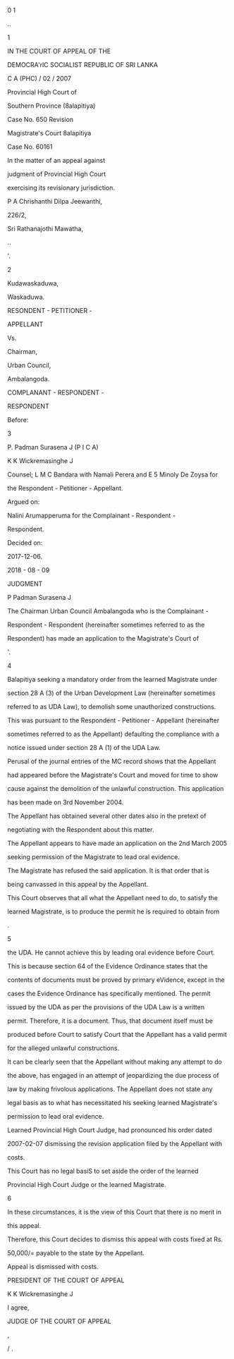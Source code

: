0 1

..

1

IN THE COURT OF APPEAL OF THE

DEMOCRA'rlC SOCIALIST REPUBLIC OF SRI LANKA

C A (PHC) / 02 / 2007

Provincial High Court of

Southern Province (8alapitiya)

Case No. 650 Revision

Magistrate's Court 8alapitiya

Case No. 60161

In the matter of an appeal against

judgment of Provincial High Court

exercising its revisionary jurisdiction.

P A Chrishanthi Dilpa Jeewanthi,

226/2,

Sri Rathanajothi Mawatha,

..

'.

2

Kudawaskaduwa,

Waskaduwa.

RESONDENT - PETITIONER -

APPELLANT

Vs.

Chairman,

Urban Council,

Ambalangoda.

COMPLANANT - RESPONDENT -

RESPONDENT

Before:

3

P. Padman Surasena J (P I C A)

K K Wickremasinghe J

Counsel; L M C Bandara with Namali Perera and E 5 Minoly De Zoysa for

the Respondent - Petitioner - Appellant.

Argued on:

Nalini Arumapperuma for the Complainant - Respondent -

Respondent.

Decided on:

2017-12-06.

2018 - 08 - 09

JUDGMENT

P Padman Surasena J

The Chairman Urban Council Ambalangoda who is the Complainant -

Respondent - Respondent (hereinafter sometimes referred to as the

Respondent) has made an application to the Magistrate's Court of

'.

4

Balapitiya seeking a mandatory order from the learned Magistrate under

section 28 A (3) of the Urban Development Law (hereinafter sometimes

referred to as UDA Law), to demolish some unauthorized constructions.

This was pursuant to the Respondent - Petitioner - Appellant (hereinafter

sometimes referred to as the Appellant) defaulting the compliance with a

notice issued under section 28 A (1) of the UDA Law.

Perusal of the journal entries of the MC record shows that the Appellant

had appeared before the Magistrate's Court and moved for time to show

cause against the demolition of the unlawful construction. This application

has been made on 3rd November 2004.

The Appellant has obtained several other dates also in the pretext of

negotiating with the Respondent about this matter.

The Appellant appears to have made an application on the 2nd March 2005

seeking permission of the Magistrate to lead oral evidence.

The Magistrate has refused the said application. It is that order that is

being canvassed in this appeal by the Appellant.

This Court observes that all what the Appellant need to do, to satisfy the

learned Magistrate, is to produce the permit he is required to obtain from

.

5

the UDA. He cannot achieve this by leading oral evidence before Court.

This is because section 64 of the Evidence Ordinance states that the

contents of documents must be proved by primary eVidence, except in the

cases the Evidence Ordinance has specifically mentioned. The permit

issued by the UDA as per the provisions of the UDA Law is a written

permit. Therefore, it is a document. Thus, that document itself must be

produced before Court to satisfy Court that the Appellant has a valid permit

for the alleged unlawful constructions.

It can be clearly seen that the Appellant without making any attempt to do

the above, has engaged in an attempt of jeopardizing the due process of

law by making frivolous applications. The Appellant does not state any

legal basis as to what has necessitated his seeking learned Magistrate's

permission to lead oral evidence.

Learned Provincial High Court Judge, had pronounced his order dated

2007-02-07 dismissing the revision application filed by the Appellant with

costs.

This Court has no legal basiS to set aside the order of the learned

Provincial High Court Judge or the learned Magistrate.

6

In these circumstances, it is the view of this Court that there is no merit in

this appeal.

Therefore, this Court decides to dismiss this appeal with costs fixed at Rs.

50,000/= payable to the state by the Appellant.

Appeal is dismissed with costs.

PRESIDENT OF THE COURT OF APPEAL

K K Wickremasinghe J

I agree,

JUDGE OF THE COURT OF APPEAL

,

/ .